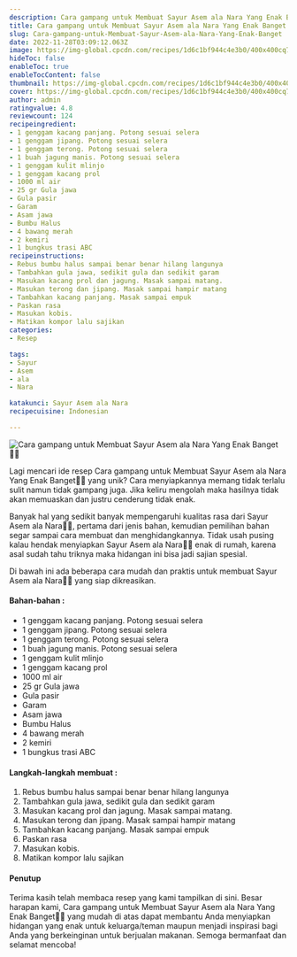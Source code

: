 ```yaml
---
description: Cara gampang untuk Membuat Sayur Asem ala Nara Yang Enak Banget"
title: Cara gampang untuk Membuat Sayur Asem ala Nara Yang Enak Banget
slug: Cara-gampang-untuk-Membuat-Sayur-Asem-ala-Nara-Yang-Enak-Banget
date: 2022-11-28T03:09:12.063Z
image: https://img-global.cpcdn.com/recipes/1d6c1bf944c4e3b0/400x400cq70/photo.jpg
hideToc: false
enableToc: true
enableTocContent: false
thumbnail: https://img-global.cpcdn.com/recipes/1d6c1bf944c4e3b0/400x400cq70/photo.jpg
cover: https://img-global.cpcdn.com/recipes/1d6c1bf944c4e3b0/400x400cq70/photo.jpg
author: admin
ratingvalue: 4.8
reviewcount: 124
recipeingredient:
- 1 genggam kacang panjang. Potong sesuai selera
- 1 genggam jipang. Potong sesuai selera
- 1 genggam terong. Potong sesuai selera
- 1 buah jagung manis. Potong sesuai selera
- 1 genggam kulit mlinjo
- 1 genggam kacang prol
- 1000 ml air
- 25 gr Gula jawa
- Gula pasir
- Garam
- Asam jawa
- Bumbu Halus
- 4 bawang merah
- 2 kemiri
- 1 bungkus trasi ABC
recipeinstructions:
- Rebus bumbu halus sampai benar benar hilang langunya
- Tambahkan gula jawa, sedikit gula dan sedikit garam
- Masukan kacang prol dan jagung. Masak sampai matang.
- Masukan terong dan jipang. Masak sampai hampir matang
- Tambahkan kacang panjang. Masak sampai empuk
- Paskan rasa
- Masukan kobis.
- Matikan kompor lalu sajikan
categories:
- Resep

tags:
- Sayur
- Asem
- ala
- Nara

katakunci: Sayur Asem ala Nara
recipecuisine: Indonesian

---
```


![Cara gampang untuk Membuat Sayur Asem ala Nara Yang Enak Banget👩‍🍳](https://img-global.cpcdn.com/recipes/1d6c1bf944c4e3b0/400x400cq70/photo.jpg)

Lagi mencari ide resep Cara gampang untuk Membuat Sayur Asem ala Nara Yang Enak Banget👩‍🍳 yang unik? Cara menyiapkannya memang tidak terlalu sulit namun tidak gampang juga. Jika keliru mengolah maka hasilnya tidak akan memuaskan dan justru cenderung tidak enak.

Banyak hal yang sedikit banyak mempengaruhi kualitas rasa dari Sayur Asem ala Nara👩‍🍳, pertama dari jenis bahan, kemudian pemilihan bahan segar sampai cara membuat dan menghidangkannya. Tidak usah pusing kalau hendak menyiapkan Sayur Asem ala Nara👩‍🍳 enak di rumah, karena asal sudah tahu triknya maka hidangan ini bisa jadi sajian spesial.

Di bawah ini ada beberapa cara mudah dan praktis untuk membuat Sayur Asem ala Nara👩‍🍳 yang siap dikreasikan.

<!--inarticleads1-->

#### Bahan-bahan :

- 1 genggam kacang panjang. Potong sesuai selera
- 1 genggam jipang. Potong sesuai selera
- 1 genggam terong. Potong sesuai selera
- 1 buah jagung manis. Potong sesuai selera
- 1 genggam kulit mlinjo
- 1 genggam kacang prol
- 1000 ml air
- 25 gr Gula jawa
- Gula pasir
- Garam
- Asam jawa
- Bumbu Halus
- 4 bawang merah
- 2 kemiri
- 1 bungkus trasi ABC

<!--inarticleads2-->

#### Langkah-langkah membuat :

1. Rebus bumbu halus sampai benar benar hilang langunya
1. Tambahkan gula jawa, sedikit gula dan sedikit garam
1. Masukan kacang prol dan jagung. Masak sampai matang.
1. Masukan terong dan jipang. Masak sampai hampir matang
1. Tambahkan kacang panjang. Masak sampai empuk
1. Paskan rasa
1. Masukan kobis.
1. Matikan kompor lalu sajikan

#### Penutup

Terima kasih telah membaca resep yang kami tampilkan di sini. Besar harapan kami, Cara gampang untuk Membuat Sayur Asem ala Nara Yang Enak Banget👩‍🍳 yang mudah di atas dapat membantu Anda menyiapkan hidangan yang enak untuk keluarga/teman maupun menjadi inspirasi bagi Anda yang berkeinginan untuk berjualan makanan. Semoga bermanfaat dan selamat mencoba!
